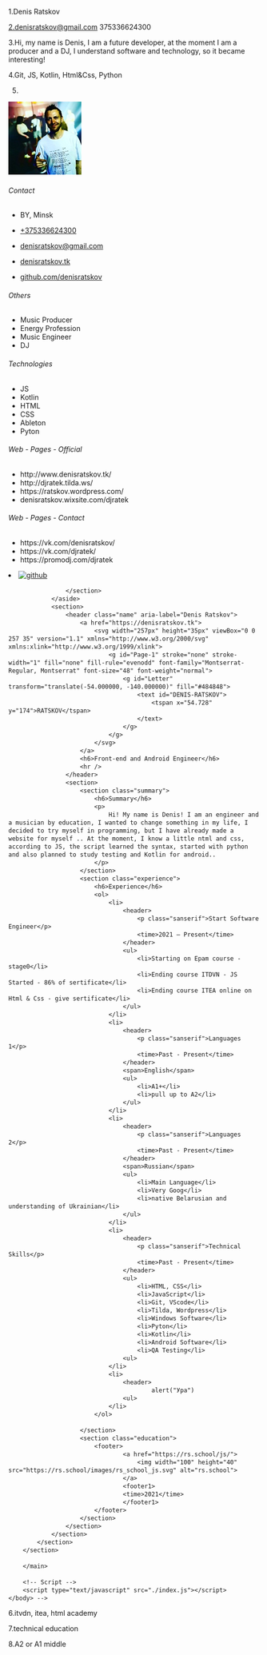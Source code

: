 1.Denis Ratskov

2.denisratskov@gmail.com 375336624300

3.Hi, my name is Denis, I am a future developer, at the moment I am a producer and a DJ, I understand software and technology, so it became interesting!

4.Git, JS, Kotlin, Html&Css, Python

5.

<!DOCTYPE html>
<html lang="en" moznomarginboxes>
    <head>
        <meta http-equiv="X-UA-Compatible" content="IE=edge">
        <meta name="viewport" content="width=device-width, initial-scale=1.0">
        <!-- Metadata -->
        <link rel="stylesheet" type="text/css" href="https://fonts.googleapis.com/css?family=Cardo|Montserrat:300,400,500&amp;subset=latin-ext" crossorigin="anonymous" />
        <link rel="stylesheet" type="text/css" href="https://cdnjs.cloudflare.com/ajax/libs/normalize/8.0.0/normalize.min.css" integrity="sha256-oSrCnRYXvHG31SBifqP2PM1uje7SJUyX0nTwO2RJV54=" crossorigin="anonymous" />
        <link rel="stylesheet" type="text/css" href="https://use.fontawesome.com/releases/v5.1.0/css/all.css" integrity="sha384-lKuwvrZot6UHsBSfcMvOkWwlCMgc0TaWr+30HWe3a4ltaBwTZhyTEggF5tJv8tbt" crossorigin="anonymous" />
        <!-- Custom Styles -->
        <link rel="stylesheet" type="text/css" href="./styles.css" />
        <title>Denis Ratskov CV</title>
        <link rel="stylesheet" href="style.css">
    </head>
    <body class="letter">
        <section id="save">
            <section class="sheet">
                <aside>
                    <a href="https://rs.school/js/">
                        <img src="https://github.com/denisratskov/rsschool-cv/blob/gh-pages/dImWmNTua70.jpg?raw=true" alt="rs.school"> 
                    </a>
                    <section class="contact">
                        <h6>Contact</h6>
                        <ul>
                            <li>
                                <p><i class="fa fa-map-marker-alt" title="Location"></i> BY, Minsk</p>
                            </li>
                            <li>
                                <p><i class="fa fa-phone" title="Cell phone"></i> <a href="tel:+375336624300">+375336624300</a></p>
                            </li>
                            <li>
                                <p><i class="fa fa-envelope" title="Email"></i> <a href="mailto:denisratskov@gmail.com">denisratskov@gmail.com</a></p>
                            </li>
                            <li>
                                <p><i class="fa fa-globe-americas" title="Website"></i> <a href="https://denisratskov.tk">denisratskov.tk</a></p>
                            </li>
                            <li>
                                <p><i class="fab fa-github" title="GitHub"></i> <a href="https://github.com/denisratskov">github.com/denisratskov</a></p>
                            </li>
                        </ul>
                    </section>
                    <section class="skills">
                        <h6>Others</h6>
                        <ul>
                            <li><span>Music Producer</span></li>
                            <li><span>Energy Profession</span></li>
                            <li><span>Music Engineer</span></li>
                            <li><span>DJ</span></li>
                        </ul>
                    </section>
                    <section class="skills">
                        <h6>Technologies</h6>
                        <ul>
                            <li><span>JS</span></li>
                            <li><span>Kotlin</span></li>
                            <li><span>HTML</span></li>
                            <li><span>CSS</span></li>
                            <li><span>Ableton</span></li>
                            <li><span>Pyton</span></li>
                        </ul>
                    </section>
                    <section class="skills">
                        <h6>Web - Pages - Official</h6>
                        <ul>
                            <li><span>http://www.denisratskov.tk/</span></li>
                            <li><span>http://djratek.tilda.ws/</span></li>
                            <li><span>https://ratskov.wordpress.com/</span></li>
                            <li><span>denisratskov.wixsite.com/djratek</span></li>
                        </ul>
                    </section>
                    <section class="skills">
                        <h6>Web - Pages - Contact</h6>
                        <ul>
                            <li><span>https://vk.com/denisratskov/</span></li>
                            <li><span>https://vk.com/djratek/</span></li>
                            <li><span>https://promodj.com/djratek</span></li>
                        </ul>
                    </section>
                    <section class="references">
                    </li>                 
                    <li>
                        <a href="https://github.com/denisratskov">
                            <img width="40" height="40" src="https://avatars.githubusercontent.com/u/86842448?s=400&v=4" alt="github"> 
                        </a>
                    </li>

                    </section>
                </aside>
                <section>
                    <header class="name" aria-label="Denis Ratskov">
                        <a href="https://denisratskov.tk">
                            <svg width="257px" height="35px" viewBox="0 0 257 35" version="1.1" xmlns="http://www.w3.org/2000/svg" xmlns:xlink="http://www.w3.org/1999/xlink">
                                <g id="Page-1" stroke="none" stroke-width="1" fill="none" fill-rule="evenodd" font-family="Montserrat-Regular, Montserrat" font-size="48" font-weight="normal">
                                    <g id="Letter" transform="translate(-54.000000, -140.000000)" fill="#484848">
                                        <text id="DENIS-RATSKOV">
                                            <tspan x="54.728" y="174">RATSKOV</tspan>
                                        </text>
                                    </g>
                                </g>
                            </svg>
                        </a>
                        <h6>Front-end and Android Engineer</h6>
                        <hr />
                    </header>
                    <section>
                        <section class="summary">
                            <h6>Summary</h6>
                            <p>
                                Hi! My name is Denis! I am an engineer and a musician by education, I wanted to change something in my life, I decided to try myself in programming, but I have already made a website for myself .. At the moment, I know a little ntml and css, according to JS, the script learned the syntax, started with python and also planned to study testing and Kotlin for android.. 
                            </p>
                        </section>
                        <section class="experience">
                            <h6>Experience</h6>
                            <ol>
                                <li>
                                    <header>
                                        <p class="sanserif">Start Software Engineer</p>
                                        <time>2021 – Present</time>
                                    </header>
                                    <ul>
                                        <li>Starting on Epam course - stage0</li>
                                        <li>Ending course ITDVN - JS Started - 86% of sertificate</li>
                                        <li>Ending course ITEA online on Html & Css - give sertificate</li>
                                    </ul>
                                </li>
                                <li>
                                    <header>
                                        <p class="sanserif">Languages 1</p>
                                        <time>Past - Present</time>
                                    </header>
                                    <span>English</span>
                                    <ul>
                                        <li>A1+</li>
                                        <li>pull up to A2</li>
                                    </ul>
                                </li>
                                <li>
                                    <header>
                                        <p class="sanserif">Languages 2</p>
                                        <time>Past - Present</time>
                                    </header>
                                    <span>Russian</span>
                                    <ul>
                                        <li>Main Language</li>
                                        <li>Very Goog</li>
                                        <li>native Belarusian and understanding of Ukrainian</li>
                                    </ul>
                                </li>
                                <li>
                                    <header>
                                        <p class="sanserif">Technical Skills</p>
                                        <time>Past - Present</time>
                                    </header>
                                    <ul>
                                        <li>HTML, CSS</li>
                                        <li>JavaScript</li>
                                        <li>Git, VScode</li>
                                        <li>Tilda, Wordpress</li>
                                        <li>Windows Software</li>
                                        <li>Pyton</li>
                                        <li>Kotlin</li>
                                        <li>Android Software</li>
                                        <li>QA Testing</li>  
                                    <ul>
                                </li>
                                <li>
                                    <header>
                                            alert("Ура")
                                    <ul>
                                </li>
                            </ol>

                        </section>
                        <section class="education">
                            <footer>
                                    <a href="https://rs.school/js/">
                                        <img width="100" height="40" src="https://rs.school/images/rs_school_js.svg" alt="rs.school"> 
                                    </a>
                                    <footer1>
                                    <time>2021</time>
                                    </footer1>
                            </footer>
                        </section>
                    </section>
                </section>
            </section>
        </section>

        </main>
    
        <!-- Script -->
        <script type="text/javascript" src="./index.js"></script>
    </body> -->
</html>


6.itvdn, itea, html academy

7.technical education

8.A2 or A1 middle
